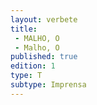 ```yaml
---
layout: verbete
title:
 - MALHO, O
 - Malho, O
published: true
edition: 1  
type: T
subtype: Imprensa
---
```


